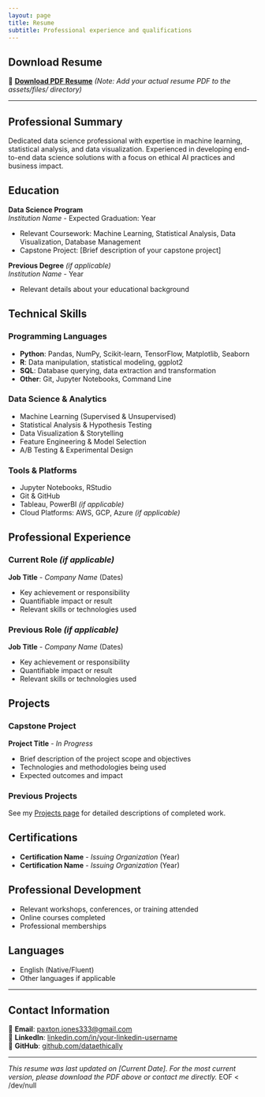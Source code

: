 ```yaml
---
layout: page
title: Resume
subtitle: Professional experience and qualifications
---
```


## Download Resume

📄 **[Download PDF Resume](assets/files/Paxton_Jones_Resume.pdf)** *(Note: Add your actual resume PDF to the assets/files/ directory)*

---

## Professional Summary

Dedicated data science professional with expertise in machine learning, statistical analysis, and data visualization. Experienced in developing end-to-end data science solutions with a focus on ethical AI practices and business impact.

## Education

**Data Science Program**  
*Institution Name* - Expected Graduation: Year  
- Relevant Coursework: Machine Learning, Statistical Analysis, Data Visualization, Database Management
- Capstone Project: [Brief description of your capstone project]

**Previous Degree** *(if applicable)*  
*Institution Name* - Year  
- Relevant details about your educational background

## Technical Skills

### Programming Languages
- **Python**: Pandas, NumPy, Scikit-learn, TensorFlow, Matplotlib, Seaborn
- **R**: Data manipulation, statistical modeling, ggplot2
- **SQL**: Database querying, data extraction and transformation
- **Other**: Git, Jupyter Notebooks, Command Line

### Data Science & Analytics
- Machine Learning (Supervised & Unsupervised)
- Statistical Analysis & Hypothesis Testing
- Data Visualization & Storytelling
- Feature Engineering & Model Selection
- A/B Testing & Experimental Design

### Tools & Platforms
- Jupyter Notebooks, RStudio
- Git & GitHub
- Tableau, PowerBI *(if applicable)*
- Cloud Platforms: AWS, GCP, Azure *(if applicable)*

## Professional Experience

### Current Role *(if applicable)*
**Job Title** - *Company Name* (Dates)
- Key achievement or responsibility
- Quantifiable impact or result
- Relevant skills or technologies used

### Previous Role *(if applicable)*
**Job Title** - *Company Name* (Dates)
- Key achievement or responsibility
- Quantifiable impact or result
- Relevant skills or technologies used

## Projects

### Capstone Project
**Project Title** - *In Progress*
- Brief description of the project scope and objectives
- Technologies and methodologies being used
- Expected outcomes and impact

### Previous Projects
See my [Projects page](/projects) for detailed descriptions of completed work.

## Certifications

- **Certification Name** - *Issuing Organization* (Year)
- **Certification Name** - *Issuing Organization* (Year)

## Professional Development

- Relevant workshops, conferences, or training attended
- Online courses completed
- Professional memberships

## Languages

- English (Native/Fluent)
- Other languages if applicable

---

## Contact Information

📧 **Email**: [paxton.jones333@gmail.com](mailto:paxton.jones333@gmail.com)  
🔗 **LinkedIn**: [linkedin.com/in/your-linkedin-username](https://linkedin.com/in/your-linkedin-username)  
🐙 **GitHub**: [github.com/dataethically](https://github.com/dataethically)

---

*This resume was last updated on [Current Date]. For the most current version, please download the PDF above or contact me directly.*
EOF < /dev/null